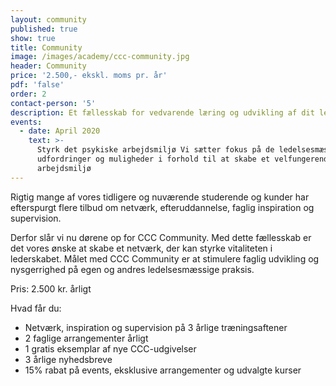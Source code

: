 ```yaml
---
layout: community
published: true
show: true
title: Community
image: /images/academy/ccc-community.jpg
header: Community
price: '2.500,- ekskl. moms pr. år'
pdf: 'false'
order: 2
contact-person: '5'
description: Et fællesskab for vedvarende læring og udvikling af dit lederskab
events:
  - date: April 2020
    text: >-
      Styrk det psykiske arbejdsmiljø Vi sætter fokus på de ledelsesmæssige
      udfordringer og muligheder i forhold til at skabe et velfungerende
      arbejdsmiljø
---
```


Rigtig mange af vores tidligere og nuværende studerende og kunder har efterspurgt flere tilbud om netværk, efteruddannelse, faglig inspiration og supervision.

Derfor slår vi nu dørene op for CCC Community. Med dette fællesskab er det vores ønske at skabe et netværk, der kan styrke vitaliteten i lederskabet. Målet med CCC Community er at stimulere faglig udvikling og nysgerrighed på egen og andres ledelsesmæssige praksis.

Pris: 2.500 kr. årligt

Hvad får du:

-	Netværk, inspiration og supervision på 3 årlige træningsaftener
-	2 faglige arrangementer årligt
-	1 gratis eksemplar af nye CCC-udgivelser
-	3 årlige nyhedsbreve
-	15% rabat på events, eksklusive arrangementer og udvalgte kurser
